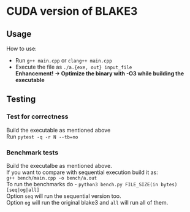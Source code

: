 # CUDA version of BLAKE3

## Usage
How to use:  
* Run `g++ main.cpp` or `clang++ main.cpp`
* Execute the file as `./a.{exe, out} input_file`  
**Enhancement! -> Optimize the binary with -O3 while building the executable**  

## Testing
### Test for correctness
Build the executable as mentioned above  
Run `pytest -q -r N --tb=no`  

### Benchmark tests
Build the executalbe as mentioned above.  
If you want to compare with sequential execution build it as:  
`g++ bench/main.cpp -o bench/a.out`  
To run the benchmarks do - `python3 bench.py FILE_SIZE(in bytes) [seq|og|all]`  
Option `seq` will run the sequential version too.  
Option `og` will run the original blake3 and `all` will run all of them.